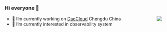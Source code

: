### Hi everyone 👋

<!--
**Frapschen/Frapschen** is a ✨ _special_ ✨ repository because its `README.md` (this file) appears on your GitHub profile.

Here are some ideas to get you started:

- 🔭 I’m currently working on ...
- 🌱 I’m currently learning ...
- 👯 I’m looking to collaborate on ...
- 🤔 I’m looking for help with ...
- 💬 Ask me about ...
- 📫 How to reach me: ...
- 😄 Pronouns: ...
- ⚡ Fun fact: ...
-->
<img align="right" src="https://github-readme-stats.vercel.app/api?username=Frapschen&show_icons=true&icon_color=CE1D2D&text_color=718096&bg_color=ffffff&hide_title=true" />

- 🔭 I’m currently working on [DaoCloud](https://www.daocloud.io/) Chengdu China
- 🌱 I’m currently interested in observability system
